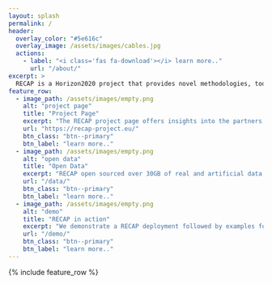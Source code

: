 ```yaml
---
layout: splash
permalink: /
header:
  overlay_color: "#5e616c"
  overlay_image: /assets/images/cables.jpg
  actions:
    - label: "<i class='fas fa-download'></i> learn more.."
      url: "/about/"
excerpt: >
  RECAP is a Horizon2020 project that provides novel methodologies, tools and an enabling workflow for automated infrastructure deployment, monitoring, and analytics that result in lower costs and better quality of service.
feature_row:
  - image_path: /assets/images/empty.png
    alt: "project page"
    title: "Project Page"
    excerpt: "The RECAP project page offers insights into the partners, the RECAP approach, as well as finished deliverables."
    url: "https://recap-project.eu/"
    btn_class: "btn--primary"
    btn_label: "learn more.."
  - image_path: /assets/images/empty.png
    alt: "open data"
    title: "Open Data"
    excerpt: "RECAP open sourced over 30GB of real and artificial data traces available for research activities in cloud computing."
    url: "/data/"
    btn_class: "btn--primary"
    btn_label: "learn more.."
  - image_path: /assets/images/empty.png
    alt: "demo"
    title: "RECAP in action"
    excerpt: "We demonstrate a RECAP deployment followed by examples for several typical usecases relevant to cloud computing."
    url: "/demo/"
    btn_class: "btn--primary"
    btn_label: "learn more.."      
---
```


{% include feature_row %}
